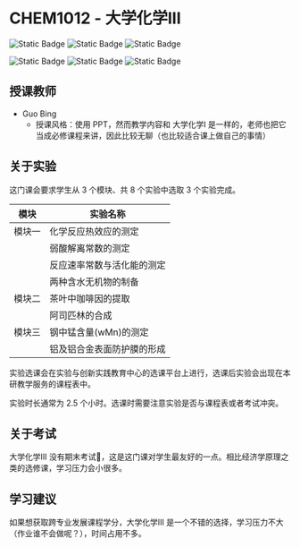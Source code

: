 # CHEM1012 - 大学化学III

![Static Badge](https://img.shields.io/badge/%E8%80%83%E6%9F%A5%E8%AF%BE-green)
![Static Badge](https://img.shields.io/badge/%E5%AD%A6%E5%88%86-2-moccasin)
![Static Badge](https://img.shields.io/badge/%E8%B7%A8%E4%B8%93%E4%B8%9A%E9%80%89%E4%BF%AE%E8%AF%BE-lightskyblue)

![Static Badge](https://img.shields.io/badge/%E6%88%90%E7%BB%A9%E6%9E%84%E6%88%90-gold)
![Static Badge](https://img.shields.io/badge/%E5%B9%B3%E6%97%B6%E4%BD%9C%E4%B8%9A-60%25-wheat)
![Static Badge](https://img.shields.io/badge/%E5%AE%9E%E9%AA%8C-40%25-wheat)

## 授课教师

- Guo Bing
  - 授课风格：使用 PPT，然而教学内容和 大学化学I 是一样的，老师也把它当成必修课程来讲，因此比较无聊（也比较适合课上做自己的事情）

## 关于实验

这门课会要求学生从 3 个模块、共 8 个实验中选取 3 个实验完成。

| 模块 | 实验名称 |
| --- | --- |
| 模块一 | 化学反应热效应的测定 |
|  | 弱酸解离常数的测定 |
|  | 反应速率常数与活化能的测定 |
|  | 两种含水无机物的制备 |
| 模块二 | 茶叶中咖啡因的提取 |
|  | 阿司匹林的合成 |
| 模块三 | 钢中锰含量(wMn)的测定 |
|  | 铝及铝合金表面防护膜的形成 |

实验选课会在实验与创新实践教育中心的选课平台上进行，选课后实验会出现在本研教学服务的课程表中。

实验时长通常为 2.5 个小时。选课时需要注意实验是否与课程表或者考试冲突。

## 关于考试

大学化学III 没有期末考试🤣，这是这门课对学生最友好的一点。相比经济学原理之类的选修课，学习压力会小很多。

## 学习建议

如果想获取跨专业发展课程学分，大学化学III 是一个不错的选择，学习压力不大（作业谁不会做呢？），时间占用不多。